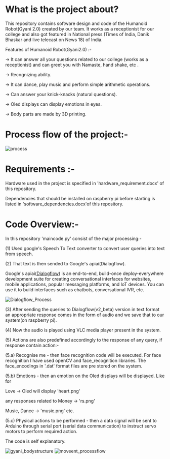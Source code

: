 # What is the project about?
This repository contains software design and code of the Humanoid Robot(Gyani 2.0) created by our team. It works as a receptionist for our college and also got featured in National press (Times of India, Danik Bhaskar and live telecast on News 18) of India.

Features of Humanoid Robot(Gyani2.0) :-

-> It can answer all your questions related to our college (works as a receptionist) and can greet you with Namaste, hand shake, etc .

-> Recognizing ability.

-> It can dance, play music and perform simple arithmetic operations.

-> Can answer your knick-knacks (natural questions).

-> Oled displays can display emotions in eyes. 

-> Body parts are made by 3D printing.
# Process flow of the project:-
![process](https://user-images.githubusercontent.com/39646018/58369617-817f6d80-7f1a-11e9-9427-c5bdfd5c733e.png)

# Requirements :-
Hardware used in the project is specified in 'hardware_requirement.docx' of this repository.

Dependencies that should be installed on raspberry pi before starting is listed in 'software_dependencies.docx'of this repository.

# Code Overview:-
In this repository 'maincode.py' consist of the major processing:-

(1) Used google's Speech To Text converter to convert user queries into text from speech.

(2) That text is then sended to Google's apiai(Dialogflow).

Google's apiai([Dialogflow](https://dialogflow.com/)) is an end-to-end, build-once deploy-everywhere development suite for creating conversational interfaces for websites, mobile applications, popular messaging platforms, and IoT devices. You can use it to build interfaces such as chatbots, conversational IVR, etc.

![Dialogflow_Process](https://user-images.githubusercontent.com/39646018/58425639-e6bc9580-80b7-11e9-8924-ba7881194739.png)

(3) After sending the queries to Dialogflow(v2_beta) version in text format an appropriate response comes in the form of audio and we save that to our system(on raspberry pi).

(4) Now the audio is played using VLC media player present in the system.

(5) Actions are also predefined accordingly to the response of any query, if response contain action:-

(5.a) Recognise me - then face recognition code will be executed. For face recognition I have used openCV and face_recognition libraries. The face_encodings in '.dat' format files are pre stored on the system.

(5.b) Emotions - then an emotion on the Oled displays will be displayed. Like for 

Love -> Oled will display 'heart.png'

any responses related to Money -> 'rs.png'

Music, Dance -> 'music.png' etc.

(5.c) Physical actions to be performed - then a data signal will be sent to Arduino through serial port (serial data communication) to instruct servo motors to perform required action.

The code is self explanatory.

![gyani_bodystructure](https://user-images.githubusercontent.com/39646018/61180295-f6754680-a631-11e9-9307-05d5c1bd5616.png)
![moveent_processflow](https://user-images.githubusercontent.com/39646018/61180244-66cf9800-a631-11e9-943d-7b0c3312839f.PNG)
   





















